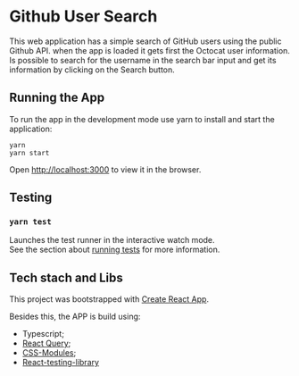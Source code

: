 # Github User Search

This web application has a simple search of GitHub users using the public Github API.
when the app is loaded it gets first the Octocat user information.
Is possible to search for the username in the search bar input and get its information by clicking on the Search button.

## Running the App

To run the app in the development mode use yarn to install and start the application:

```
yarn
yarn start
```

Open [http://localhost:3000](http://localhost:3000) to view it in the browser.

## Testing

### `yarn test`

Launches the test runner in the interactive watch mode.\
See the section about [running tests](https://facebook.github.io/create-react-app/docs/running-tests) for more information.

## Tech stach and Libs

This project was bootstrapped with [Create React App](https://github.com/facebook/create-react-app).

Besides this, the APP is build using:

- Typescript;
- [React Query](https://react-query-v3.tanstack.com/);
- [CSS-Modules](https://github.com/css-modules/css-modules);
- [React-testing-library](https://testing-library.com/)
